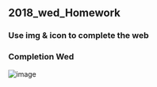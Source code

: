 ## 2018_wed_Homework

### Use img & icon to complete the web

### Completion Wed
![image](https://yochlin.github.io/2018_wed_Homework/)